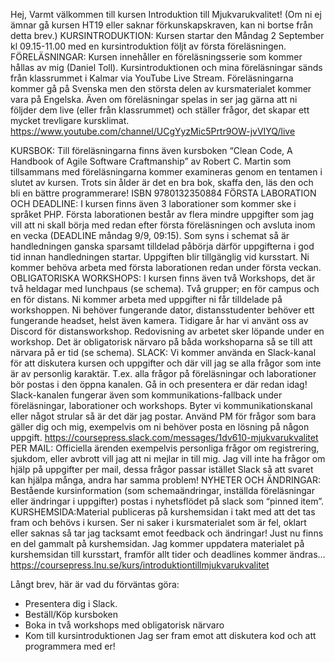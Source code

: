 Hej,
Varmt välkommen till kursen Introduktion till Mjukvarukvalitet!
(Om ni ej ämnar gå kursen HT19 eller saknar förkunskapskraven, kan ni bortse från detta brev.)
KURSINTRODUKTION: Kursen startar den Måndag 2 September kl 09.15-11.00 med en kursintroduktion följt av första föreläsningen.
FÖRELÄSNINGAR: Kursen innehåller en föreläsningsserie som kommer hållas av mig (Daniel Toll). Kursintroduktionen och mina föreläsningar sänds från klassrummet i Kalmar via YouTube Live Stream. Föreläsningarna kommer gå på Svenska men den största delen av kursmaterialet kommer vara på Engelska. Även om föreläsningar spelas in ser jag gärna att ni följder dem live (eller från klassrummet) och ställer frågor, det skapar ett mycket trevligare kursklimat.
https://www.youtube.com/channel/UCgYyzMic5Prtr9OW-jvVIYQ/live

KURSBOK: Till föreläsningarna finns även kursboken “Clean Code, A Handbook of Agile Software Craftmanship” av Robert C. Martin som tillsammans med föreläsningarna kommer examineras genom en tentamen i slutet av kursen. Trots sin ålder är det en bra bok, skaffa den, läs den och bli en bättre programmerare! 
ISBN 9780132350884
FÖRSTA LABORATION OCH DEADLINE: I kursen finns även 3 laborationer som kommer ske i språket PHP. Första laborationen består av flera mindre uppgifter som jag vill att ni skall börja med redan efter första föreläsningen och avsluta inom en vecka (DEADLINE måndag 9/9, 09:15). Som syns i schemat så är handledningen ganska sparsamt tilldelad påbörja därför uppgifterna i god tid innan handledningen startar. Uppgiften blir tillgänglig vid kursstart. Ni kommer behöva arbeta med första laborationen redan under första veckan.
OBLIGATORISKA WORKSHOPS: I kursen finns även två Workshops, det är två heldagar med lunchpaus (se schema). Två grupper; en för campus och en för distans. Ni kommer arbeta med uppgifter ni får tilldelade på workshoppen. Ni behöver fungerande dator, distansstudenter behöver ett fungerande headset, helst även kamera. Tidigare år har vi använt oss av Discord för distansworkshop. Redovisning av arbetet sker löpande under en workshop. Det är obligatorisk närvaro på båda workshoparna så se till att närvara på er tid (se schema).
SLACK: Vi kommer använda en Slack-kanal för att diskutera kursen och uppgifter och där vill jag se alla frågor som inte är av personlig karaktär. T.ex. alla frågor på föreläsningar och laborationer bör postas i den öppna kanalen. Gå in och presentera er där redan idag! Slack-kanalen fungerar även som kommunikations-fallback under föreläsningar, laborationer och workshops. Byter vi kommunikationskanal eller något strular så är det där jag postar. Använd PM för frågor som bara gäller dig och mig, exempelvis om ni behöver posta en lösning på någon uppgift.
https://coursepress.slack.com/messages/1dv610-mjukvarukvalitet
PER MAIL: Officiella ärenden exempelvis personliga frågor om registrering, sjukdom, eller avbrott vill jag att ni mejlar in till mig. Jag vill inte ha frågor om hjälp på uppgifter per mail, dessa frågor passar istället Slack så att svaret kan hjälpa många, andra har samma problem!
NYHETER OCH ÄNDRINGAR: Bestående kursinformation (som schemaändringar, inställda föreläsningar eller ändringar i uppgifter) postas i nyhetsflödet på slack som “pinned item”. 
KURSHEMSIDA:Material publiceras på kurshemsidan i takt med att det tas fram och behövs i kursen. Ser ni saker i kursmaterialet som är fel, oklart eller saknas så tar jag tacksamt emot feedback och ändringar! Just nu finns en del gammalt på kurshemsidan. Jag kommer uppdatera materialet på kurshemsidan till kursstart, framför allt tider och deadlines kommer ändras… 
https://coursepress.lnu.se/kurs/introduktiontillmjukvarukvalitet


Långt brev, här är vad du förväntas göra:
* Presentera dig i Slack.
* Beställ/Köp kursboken
* Boka in två workshops med obligatorisk närvaro
* Kom till kursintroduktionen
Jag ser fram emot att diskutera kod och att programmera med er!
